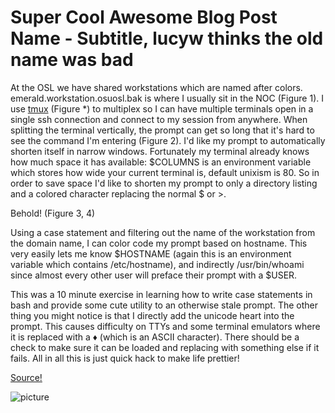 Super Cool Awesome Blog Post Name - Subtitle, lucyw thinks the old name was bad
===============================================================================

At the OSL we have shared workstations which are named after colors.  emerald.workstation.osuosl.bak is where I usually sit in the NOC (Figure 1).  I use [tmux](https://wiki.archlinux.org/index.php/Tmux) (Figure *) to multiplex so I can have multiple terminals open in a single ssh connection and  connect to my session from anywhere. When splitting the terminal vertically,  the prompt can get so long that it's hard to see the command I'm entering (Figure 2). I'd like my prompt to automatically shorten itself in narrow windows. Fortunately my terminal already knows how much space it has available: $COLUMNS is an environment variable which stores how wide your current terminal is, default unixism is 80.  So in order to save space I'd like to shorten my prompt to only  a directory listing and a colored character replacing the normal $ or >.

Behold! (Figure 3, 4)

Using a case statement and filtering out the name of the workstation from the domain name, I can color code my prompt based on hostname.  This very easily lets me know $HOSTNAME (again this is an environment variable which contains /etc/hostname), and indirectly /usr/bin/whoami since almost every other user will preface their prompt with a $USER.

This was a 10 minute exercise in learning how to write case statements in bash and provide some cute utility to an otherwise stale prompt.  The other thing you might notice is that I directly add the unicode heart into the prompt. This causes difficulty on TTYs and some terminal emulators where it is replaced with a ♦ (which is an ASCII character).  There should be a check to make sure it can be loaded and replacing with something else if it fails. All in all this is just quick hack to make life prettier!

[Source!](https://gist.github.com/dspt/113418b78abebab76d97)

![picture](https://staff.osuosl.org/~pono/bashblog3.png)
